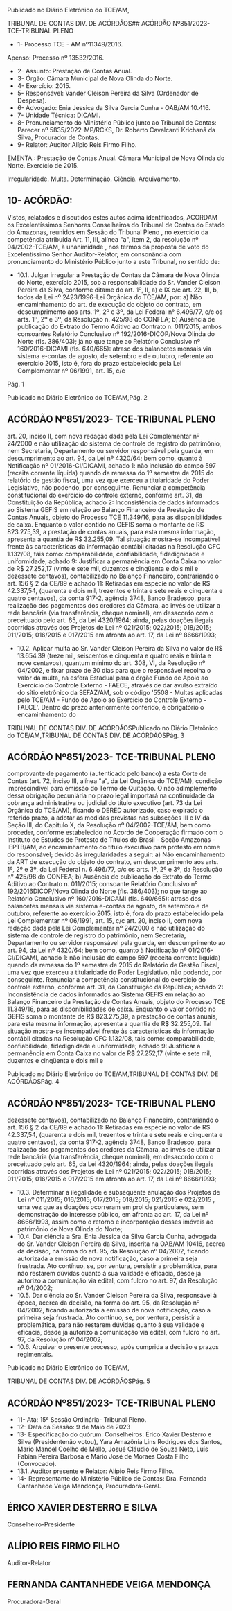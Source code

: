 Publicado  no  Diário  Eletrônico do TCE/AM,

TRIBUNAL DE CONTAS DIV. DE ACÓRDÃOS## ACÓRDÃO Nº851/2023- TCE-TRIBUNAL PLENO

- 1- Processo TCE - AM nº11349/2016.

Apenso: Processo nº  13532/2016.

- 2- Assunto: Prestação de Contas Anual.
- 3- Órgão: Câmara Municipal de Nova Olinda do Norte.
- 4- Exercício: 2015.
- 5- Responsável: Vander Cleison Pereira da Silva (Ordenador de Despesa).
- 6- Advogado: Enia Jessica da Silva Garcia Cunha - OAB/AM 10.416.
- 7- Unidade Técnica: DICAMI.
- 8- Pronunciamento  do  Ministério  Público  junto  ao  Tribunal  de  Contas: Parecer  nº 5835/2022-MP/RCKS,  Dr.  Roberto  Cavalcanti  Krichanã  da  Silva,  Procurador  de Contas.
- 9- Relator: Auditor Alípio Reis Firmo Filho.

EMENTA : Prestação  de  Contas  Anual. Câmara Municipal  de  Nova  Olinda  do  Norte.  Exercício  de 2015.

Irregularidade. Multa. Determinação. Ciência. Arquivamento.

## 10-  ACÓRDÃO:

Vistos, relatados e discutidos estes autos acima identificados, ACORDAM os Excelentíssimos Senhores Conselheiros do Tribunal de Contas do Estado do Amazonas, reunidos em Sessão do Tribunal Pleno , no exercício da competência atribuída Art. 11, III, alínea  "a",  item  2,  da  resolução  nº  04/2002-TCE/AM, à  unanimidade , nos  termos  da proposta  de  voto  do  Excelentíssimo  Senhor  Auditor-Relator, em  consonância com pronunciamento do Ministério Público junto a este Tribunal, no sentido de:

- 10.1. Julgar irregular a Prestação de Contas da Câmara de Nova Olinda do  Norte,  exercício  2015,  sob  a  responsabilidade  do Sr.  Vander Cleison Pereira da Silva, conforme ditame do art. 1º, II, a) e IX c/c art.  22,  III,  b,  todos  da Lei  nº  2423/1996-Lei Orgânica do TCE/AM, por:  a)  Não  encaminhamento  do  art.  de  execução  do  objeto  do contrato, em descumprimento aos arts. 1º, 2º e 3º, da Lei Federal n° 6.496/77,  c/c  os  arts.  1º,  2º  e  3º,  da  Resolução  n.  425/98  do CONFEA; b) Ausência de publicação do Extrato do Termo Aditivo ao Contrato  n.  011/2015,  ambos  consoantes  Relatório  Conclusivo  nº 192/2016-DICOP/Nova  Olinda  do  Norte  (fls.  386/403);  já  no  que tange  ao  Relatório  Conclusivo  nº  160/2016-DICAMI  (fls.  640/665): atraso dos balancetes mensais via sistema e-contas de agosto, de setembro e de outubro, referente ao exercício 2015, isto é, fora do prazo estabelecido pela Lei Complementar nº 06/1991, art. 15, c/c

Pág. 1

Publicado  no  Diário  Eletrônico do TCE/AM,Pág. 2

## ACÓRDÃO Nº851/2023- TCE-TRIBUNAL PLENO

art. 20, inciso II, com nova redação dada pela Lei Complementar nº 24/2000  e  não  utilização  do  sistema  de  controle  de  registro  do patrimônio,  nem Secretaria, Departamento ou servidor responsável pela guarda, em descumprimento ao art. 94, da Lei nº 4320/64; bem como,  quanto  à  Notificação  nº  01/2016-CI/DICAMI,  achado  1:  não inclusão do campo 597 (receita corrente líquida) quando da remessa do 1º semestre de 2015 do relatório de gestão fiscal, uma vez que exerceu  a  titularidade do  Poder  Legislativo,  não  podendo,  por conseguinte. Renunciar a competência constitucional do exercício do controle  externo,  conforme  art.  31,  da  Constituição  da  República; achado  2:  Inconsistência  de  dados  informados  ao  Sistema  GEFIS em relação ao Balanço Financeiro da Prestação de Contas Anuais, objeto  do  Processo  TCE  11.349/16,  para  as  disponibilidades  de caixa. Enquanto o valor contido no GEFIS soma o montante de R$ 823.275,39, a prestação de contas anuais, para esta mesma informação,  apresenta  a  quantia  de  R$  32.255,09.  Tal  situação mostra-se  incompatível  frente às características da informação contábil citadas na Resolução CFC 1.132/08, tais como: comparabilidade, confiabilidade, fidedignidade e uniformidade; achado 9: Justificar a permanência em Conta Caixa no valor de R$ 27.252,17  (vinte  e  sete  mil,  duzentos  e  cinqüenta  e  dois  mil  e dezessete centavos), contabilizado no Balanço Financeiro, contrariando  o  art.  156  §  2  da  CE/89  e  achado  11:  Retiradas  em espécie no valor de R$ 42.337,54, (quarenta e dois mil, trezentos e trinta  e  sete  reais  e  cinquenta  e quatro  centavos),  da  conta  917-2, agência  3748,  Banco  Bradesco,  para  realização  dos  pagamentos dos  credores  da  Câmara,  ao  invés  de  utilizar  a  rede  bancária  (via transferência,  cheque  nominal),  em  desacordo  com  o  preceituado pelo art. 65, da Lei 4320/1964;  ainda, pelas doações  ilegais ocorridas  através  dos  Projetos  de  Lei  nº 021/2015;  022/2015; 018/2015; 011/2015; 016/2015 e 017/2015 em afronta ao art. 17, da Lei nº 8666/1993;

- 10.2. Aplicar multa ao Sr. Vander Cleison Pereira da Silva no valor de R$  13.654.39 (treze  mil,  seiscentos  e  cinquenta  e  quatro  reais  e trinta e nove  centavos),  quantum  mínimo  do  art.  308,  VI,  da Resolução  nº  04/2002, e  fixar prazo  de  30  dias para  que  o responsável  recolha  o  valor  da  multa,  na  esfera  Estadual  para  o órgão Fundo de Apoio ao Exercício do Controle Externo - FAECE, através de dar avulso extraído do sítio eletrônico da SEFAZ/AM, sob o código '5508 - Multas aplicadas pelo TCE/AM - Fundo de Apoio ao  Exercício  do  Controle  Externo  -  FAECE'.  Dentro  do  prazo anteriormente conferido, é obrigatório o encaminhamento do

TRIBUNAL DE CONTAS DIV. DE ACÓRDÃOSPublicado  no  Diário  Eletrônico do TCE/AM,TRIBUNAL DE CONTAS DIV. DE ACÓRDÃOSPág. 3

## ACÓRDÃO Nº851/2023- TCE-TRIBUNAL PLENO

comprovante de pagamento (autenticado pelo banco) a esta Corte de  Contas  (art.  72,  inciso  III, alínea  "a", da  Lei  Orgânica  do TCE/AM),  condição  imprescindível  para  emissão  do  Termo  de Quitação. O não adimplemento dessa obrigação pecuniária no prazo legal importará  na  continuidade  da  cobrança  administrativa  ou judicial  do  título  executivo  (art.  73  da  Lei  Orgânica  do  TCE/AM), ficando  o  DERED  autorizado,  caso  expirado  o  referido  prazo,  a adotar as medidas previstas nas subseções III e IV da Seção III, do Capítulo X, da Resolução nº 04/2002-TCE/AM, bem como proceder, conforme  estabelecido  no  Acordo  de  Cooperação  firmado  com  o Instituto de  Estudos  de  Protesto  de  Títulos  do  Brasil  -  Seção Amazonas - IEPTB/AM, ao encaminhamento do título executivo para protesto  em  nome  do  responsável;  devido  às  irregularidades  a seguir: a) Não encaminhamento da ART de execução do objeto do contrato, em descumprimento aos arts. 1º, 2º e 3º, da Lei Federal n. 6.496/77,  c/c  os  arts.  1º,  2º  e  3º,  da  Resolução  n°  425/98  do CONFEA; b) Ausência de publicação do Extrato do Termo Aditivo ao Contrato n. 011/2015; consoante Relatório Conclusivo nº 192/2016DICOP/Nova  Olinda  do  Norte  (fls.  386/403);  no  que  tange  ao Relatório Conclusivo nº 160/2016-DICAMI (fls. 640/665): atraso dos balancetes mensais via sistema e-contas de agosto, de setembro e de  outubro,  referente  ao  exercício  2015,  isto  é,  fora  do  prazo estabelecido pela Lei Complementar nº 06/1991, art. 15, c/c art. 20, inciso II, com nova redação dada pela Lei Complementar nº 24/2000 e  não  utilização  do  sistema  de  controle  de  registro  do  patrimônio, nem Secretaria, Departamento ou servidor responsável pela guarda, em  descumprimento  ao  art.  94,  da  Lei  nº  4320/64;  bem  como, quanto à Notificação nº 01/2016-CI/DICAMI, achado 1: não inclusão do campo 597 (receita corrente líquida) quando da remessa do 1º semestre  de  2015  do  Relatório  de  Gestão  Fiscal,  uma  vez  que exerceu  a  titularidade do  Poder  Legislativo,  não  podendo,  por conseguinte. Renunciar a competência constitucional do exercício do controle  externo,  conforme  art.  31,  da  Constituição  da  República; achado  2:  Inconsistência  de  dados  informados  ao  Sistema  GEFIS em relação ao Balanço Financeiro da Prestação de Contas Anuais, objeto  do  Processo  TCE  11.349/16,  para  as  disponibilidades  de caixa. Enquanto o valor contido no GEFIS soma o montante de R$ 823.275,39, a prestação de contas anuais, para esta mesma informação,  apresenta  a  quantia  de  R$  32.255,09.  Tal  situação mostra-se  incompatível  frente às características da informação contábil citadas na Resolução CFC 1.132/08, tais como: comparabilidade, confiabilidade, fidedignidade e uniformidade; achado 9: Justificar a permanência em Conta Caixa no valor de R$ 27.252,17  (vinte  e  sete  mil,  duzentos  e  cinqüenta  e  dois  mil  e

Publicado  no  Diário  Eletrônico do TCE/AM,TRIBUNAL DE CONTAS DIV. DE ACÓRDÃOSPág. 4

## ACÓRDÃO Nº851/2023- TCE-TRIBUNAL PLENO

dezessete centavos), contabilizado no Balanço Financeiro, contrariando  o  art.  156  §  2  da  CE/89  e  achado  11:  Retiradas  em espécie no valor de R$ 42.337,54, (quarenta e dois mil, trezentos e trinta  e  sete  reais  e  cinquenta  e quatro  centavos),  da  conta  917-2, agência  3748,  Banco  Bradesco,  para  realização  dos  pagamentos dos  credores  da  Câmara,  ao  invés  de  utilizar  a  rede  bancária  (via transferência,  cheque  nominal),  em  desacordo  com  o  preceituado pelo art. 65, da Lei 4320/1964;  ainda, pelas doações  ilegais ocorridas  através  dos  Projetos  de  Lei  nº 021/2015;  022/2015; 018/2015; 011/2015; 016/2015 e 017/2015 em afronta ao art. 17, da Lei nº 8666/1993;

- 10.3. Determinar a ilegalidade e subsequente anulação dos Projetos de  Lei nº  011/2015;  016/2015;  017/2015;  018/2015;  021/2015  e 022/2015 , uma  vez que as doações ocorreram em  prol de particulares, sem demonstração do interesse público, em afronta ao art. 17, da Lei nº 8666/1993, assim como o retorno e incorporação desses imóveis ao patrimônio de Nova Olinda do Norte;
- 10.4. Dar ciência a Sra. Enia Jessica da Silva Garcia Cunha, advogada do Sr. Vander Cleison Pereira da Silva, inscrita na OAB/AM 10416, acerca  da  decisão, na  forma  do  art.  95,  da  Resolução  nº  04/2002, ficando  autorizada  a  emissão  de  nova  notificação,  caso  a  primeira seja frustrada. Ato contínuo, se, por ventura, persistir a problemática, para não restarem dúvidas quanto à sua validade e eficácia, desde já autorizo a comunicação via edital, com fulcro no art. 97, da Resolução nº 04/2002;
- 10.5. Dar ciência ao Sr. Vander Cleison Pereira da Silva, responsável à época, acerca  da  decisão, na  forma  do  art.  95,  da  Resolução  nº 04/2002,  ficando  autorizada  a  emissão  de  nova  notificação,  caso  a primeira  seja  frustrada.  Ato  contínuo,  se,  por  ventura,  persistir  a problemática,  para  não  restarem  dúvidas  quanto  à  sua  validade  e eficácia, desde já autorizo a comunicação via edital, com fulcro no art. 97, da Resolução nº 04/2002;
- 10.6. Arquivar o  presente  processo,  após  cumprida  a  decisão  e  prazos regimentais.

Publicado  no  Diário  Eletrônico do TCE/AM,

TRIBUNAL DE CONTAS DIV. DE ACÓRDÃOSPág. 5

## ACÓRDÃO Nº851/2023- TCE-TRIBUNAL PLENO

- 11-  Ata: 15ª Sessão Ordinária- Tribunal Pleno.
- 12-  Data da Sessão: 9 de Maio de 2023
- 13-  Especificação do quórum: Conselheiros: Érico Xavier Desterro e Silva (Presidentenão votou), Yara Amazônia Lins Rodrigues dos Santos, Mario Manoel Coelho de Mello, Josué Cláudio de Souza Neto, Luís Fabian Pereira Barbosa e Mário José de Moraes Costa Filho (Convocado).
- 13.1. Auditor presente e Relator: Alípio Reis Firmo Filho.
- 14-  Representante do Ministério Público de Contas: Dra. Fernanda Cantanhede Veiga Mendonça, Procuradora-Geral.

## ÉRICO XAVIER DESTERRO E SILVA

Conselheiro-Presidente

## ALÍPIO REIS FIRMO FILHO

Auditor-Relator

## FERNANDA CANTANHEDE VEIGA MENDONÇA

Procuradora-Geral